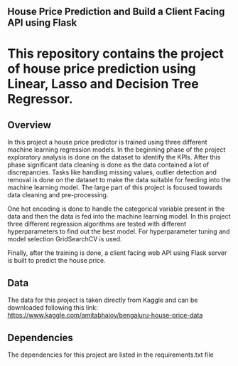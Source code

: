 ## House Price Prediction and Build a Client Facing API using Flask

# This repository contains the project of house price prediction using Linear, Lasso and Decision Tree Regressor.

## Overview

In this project a house price predictor is trained using three different machine learning regression models. In the beginning phase of the project exploratory analysis is done on the dataset to identify the KPIs. After this phase significant data cleaning is done as the data contained a lot of discrepancies. Tasks like handling missing values, outlier detection and removal is done on the dataset to make the data suitable for feeding into the machine learning model. The large part of this project is focused towards data cleaning and pre-processing.

One hot encoding is done to handle the categorical variable present in the data and then the data is fed into the machine learning model. In this project three different regression algorithms are tested with different hyperparameters to find out the best model. For hyperparameter tuning and model selection GridSearchCV is used.

Finally, after the training is done, a client facing web API using Flask server is built to predict the house price.

## Data

The data for this project is taken directly from Kaggle and can be downloaded following this link: https://www.kaggle.com/amitabhajoy/bengaluru-house-price-data

## Dependencies

The dependencies for this project are listed in the requirements.txt file
